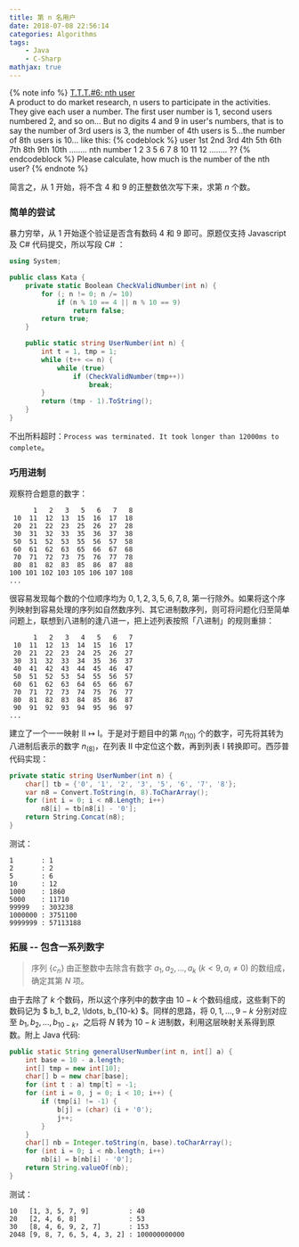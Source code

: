```yaml
---
title: 第 n 名用户
date: 2018-07-08 22:56:14
categories: Algorithms
tags:
    - Java
    - C-Sharp
mathjax: true
---
```


{% note info %}
<a href="https://www.codewars.com/kata/t-dot-t-t-number-6-nth-user/train/csharp">T.T.T.#6: nth user</a><br>
A product to do market research, n users to participate in the activities.
They give each user a number. The first user number is 1,
second users numbered 2, and so on... But no digits 4 and 9 in user's numbers,
that is to say the number of 3rd users is 3,
the number of 4th users is 5...the number of 8th users is 10... like this:
{% codeblock  %}
user   1st 2nd 3rd 4th 5th 6th 7th 8th 9th 10th ........ nth
number  1   2   3   5   6   7   8  10   11  12  ........ ??
{% endcodeblock  %}
Please calculate, how much is the number of the nth user?
{% endnote %}

简言之，从 $1$ 开始，将不含 $4$ 和 $9$ 的正整数依次写下来，求第 $n$ 个数。

<!-- more -->

### 简单的尝试

暴力穷举，从 $1$ 开始逐个验证是否含有数码 $4$ 和 $9$ 即可。原题仅支持 Javascript 及 C# 代码提交，所以写段 C# ：

```cs
using System;

public class Kata {
    private static Boolean CheckValidNumber(int n) {
        for (; n != 0; n /= 10)
            if (n % 10 == 4 || n % 10 == 9)
                return false;
        return true;
    }

    public static string UserNumber(int n) {
        int t = 1, tmp = 1;
        while (t++ <= n) {
            while (true)
                if (CheckValidNumber(tmp++))
                    break;
        }
        return (tmp - 1).ToString();
    }
}
```

不出所料超时：`Process was terminated. It took longer than 12000ms to complete`。

### 巧用进制

观察符合题意的数字：

```plain 列表 I
      1   2   3   5   6   7   8
 10  11  12  13  15  16  17  18
 20  21  22  23  25  26  27  28
 30  31  32  33  35  36  37  38
 50  51  52  53  55  56  57  58
 60  61  62  63  65  66  67  68
 70  71  72  73  75  76  77  78
 80  81  82  83  85  86  87  88
100 101 102 103 105 106 107 108
...
```

很容易发现每个数的个位顺序均为 $0, 1, 2, 3, 5, 6, 7, 8$, 第一行除外。如果将这个序列映射到容易处理的序列如自然数序列、其它进制数序列，则可将问题化归至简单问题上，联想到八进制的逢八进一，把上述列表按照「八进制」的规则重排：

```plain 列表 II
      1   2   3   4   5   6   7
 10  11  12  13  14  15  16  17
 20  21  22  23  24  25  26  27
 30  31  32  33  34  35  36  37
 40  41  42  43  44  45  46  47
 50  51  52  53  54  55  56  57
 60  61  62  63  64  65  66  67
 70  71  72  73  74  75  76  77
 80  81  82  83  84  85  86  87
 90  91  92  93  94  95  96  97
...
```

建立了一个一一映射 $\mathrm{II} \mapsto \mathrm{I}$。于是对于题目中的第 $n_{(10)}$ 个的数字，可先将其转为八进制后表示的数字 $n_{(8)}$，在列表 II 中定位这个数，再到列表 I 转换即可。西莎普代码实现：

```cs
private static string UserNumber(int n) {
    char[] tb = {'0', '1', '2', '3', '5', '6', '7', '8'};
    var n8 = Convert.ToString(n, 8).ToCharArray();
    for (int i = 0; i < n8.Length; i++)
        n8[i] = tb[n8[i] - '0'];
    return String.Concat(n8);
}
```

测试：

```plain
1       : 1
2       : 2
5       : 6
10      : 12
1000    : 1860
5000    : 11710
99999   : 303238
1000000 : 3751100
9999999 : 57113188
```

### 拓展 -- 包含一系列数字

> 序列 $\{c_n\}$ 由正整数中去除含有数字 $a_1, a_2, \ldots, a_k \ (k < 9, a_i \neq 0)$ 的数组成，确定其第 $N$ 项。

由于去除了 $k$ 个数码，所以这个序列中的数字由 $10 - k$ 个数码组成，这些剩下的数码记为 $ b_1, b_2, \ldots, b_{10-k} $。同样的思路，将 $0, 1, \ldots, 9-k$ 分别对应至 $b_1, b_2, \ldots, b_{10-k}$，之后将 $N$ 转为 $10 - k$ 进制数，利用这层映射关系得到原数。附上 Java 代码:

```java
public static String generalUserNumber(int n, int[] a) {
    int base = 10 - a.length;
    int[] tmp = new int[10];
    char[] b = new char[base];
    for (int t : a) tmp[t] = -1;
    for (int i = 0, j = 0; i < 10; i++) {
        if (tmp[i] != -1) {
            b[j] = (char) (i + '0');
            j++;
        }
    }
    char[] nb = Integer.toString(n, base).toCharArray();
    for (int i = 0; i < nb.length; i++)
        nb[i] = b[nb[i] - '0'];
    return String.valueOf(nb);
}
```

测试：

```plain
10   [1, 3, 5, 7, 9]          : 40
20   [2, 4, 6, 8]             : 53
30   [8, 4, 6, 9, 2, 7]       : 153
2048 [9, 8, 7, 6, 5, 4, 3, 2] : 100000000000
```
